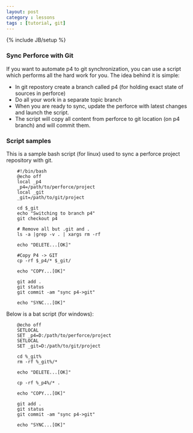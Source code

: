 ```yaml
---
layout: post
category : lessons
tags : [tutorial, git]
---
```

{% include JB/setup %}

### Sync Perforce with Git

If you want to automate p4 to git synchronization, you can use a script which performs all the hard work for you. The idea behind it is simple:

- In git repostory create a branch called p4 (for holding exact state of sources in perforce)
- Do all your work in a separate topic branch
- When you are ready to sync, update the perforce with latest changes and launch the script.
- The script will copy all content from perforce to git location (on p4 branch) and will commit them.

### Script samples

This is a sample bash script (for linux) used to sync a perforce project repository with git. 
		

		#!/bin/bash
		@echo off 
		local _p4
		_p4=/path/to/perforce/project		
		local _git
		_git=/path/to/git/project

		cd $_git
		echo "Switching to branch p4"
		git checkout p4

		# Remove all but .git and .
		ls -a |grep -v . | xargs rm -rf 

		echo "DELETE...[OK]"

		#Copy P4 -> GIT
		cp -rf $_p4/* $_git/

		echo "COPY...[OK]"

		git add .
		git status
		git commit -am "sync p4->git"

		echo "SYNC...[OK]"


Below is a bat script (for windows):

		@echo off 
		SETLOCAL 
		SET _p4=D:/path/to/perforce/project
		SETLOCAL 
		SET _git=D:/path/to/git/project

		cd %_git%
		rm -rf %_git%/* 

		echo "DELETE...[OK]"

		cp -rf %_p4%/* .

		echo "COPY...[OK]"

		git add .
		git status
		git commit -am "sync p4->git"

		echo "SYNC...[OK]"